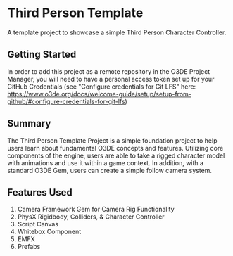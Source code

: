 # Third Person Template

A template project to showcase a simple Third Person Character Controller.

## Getting Started

In order to add this project as a remote repository in the O3DE Project Manager, you will need to have a personal access token set up for your GitHub Credentials (see "Configure credentials for Git LFS" here: https://www.o3de.org/docs/welcome-guide/setup/setup-from-github/#configure-credentials-for-git-lfs)

## Summary

The Third Person Template Project is a simple foundation project to help users learn about fundamental O3DE concepts and features. Utilizing core components of the engine, users are able to take a rigged character model with animations and use it within a game context. In addition, with a standard O3DE Gem, users can create a simple follow camera system.

## Features Used

1. Camera Framework Gem for Camera Rig Functionality
2. PhysX Rigidbody, Colliders, & Character Controller
4. Script Canvas
5. Whitebox Component
6. EMFX
7. Prefabs

